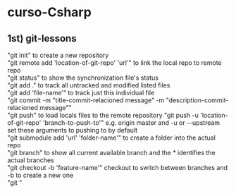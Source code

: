 # curso-Csharp

## 1st) git-lessons
"git init" to create a new repository\
"git remote add 'location-of-git-repo' 'url'" to link the local repo to remote repo\
"git status" to show the synchronization file's status \
"git add ." to track all untracked and modified listed files \
"git add 'file-name'" to track just this individual file \
"git commit -m "title-commit-relacioned message" -m "description-commit-relacioned message""\
"git push" to load locals files to the remote repository
"git push -u 'location-of-git-repo' 'branch-to-push-to'"  e.g. origin master and -u or --upstream 
    set these arguments to pushing to by default\
"git submodule add 'url' 'folder-name'" to create a folder into the actual repo\
"git branch" to show all current available branch and the * identifies the actual branches\
"git checkout -b 'feature-name'" checkout to switch between branches and -b to create a new one\
"git "